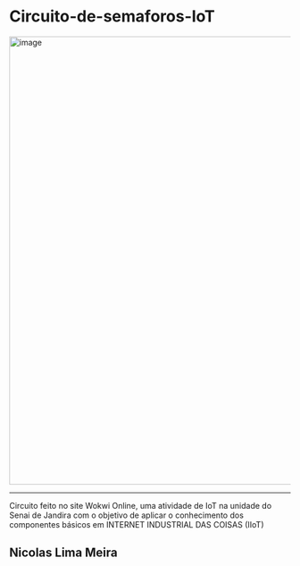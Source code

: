 ﻿# Circuito-de-semaforos-IoT
<img width="1891" height="802" alt="image" src="https://github.com/user-attachments/assets/e0777b80-4b56-4060-860c-159d7cc6149c" />

---

Circuito feito no site Wokwi Online, uma atividade de IoT na unidade do Senai de Jandira com o objetivo de aplicar o conhecimento dos componentes básicos em INTERNET INDUSTRIAL DAS COISAS (IIoT)

## Nicolas Lima Meira


